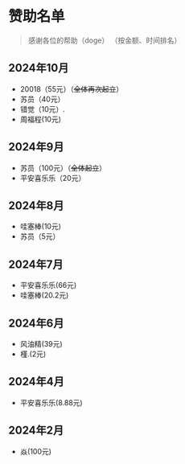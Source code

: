 # 赞助名单
> 感谢各位的帮助（doge）
> （按金额、时间排名）

## 2024年10月
- 20018（55元）（~~全体再次起立~~）
- 苏员（40元）
- 错觉（10元）.
- 周福程(10元)


## 2024年9月
- 苏员（100元）（~~全体起立~~）
- 平安喜乐乐（20元）
## 2024年8月
- 哇塞棒(10元)
- 苏员（5元）
## 2024年7月
- 平安喜乐乐(66元)
- 哇塞棒(20.2元)
## 2024年6月
- 风油精(39元)
- 槿.(2元)
## 2024年4月
- 平安喜乐乐(8.88元)
## 2024年2月
- 焱(100元)
